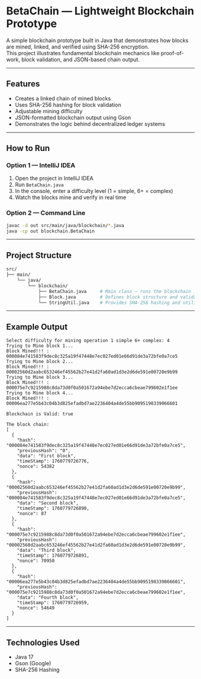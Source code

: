 # BetaChain — Lightweight Blockchain Prototype

A simple blockchain prototype built in Java that demonstrates how blocks are mined, linked, and verified using SHA-256 encryption.  
This project illustrates fundamental blockchain mechanics like proof-of-work, block validation, and JSON-based chain output.

---

## Features

- Creates a linked chain of mined blocks  
- Uses SHA-256 hashing for block validation  
- Adjustable mining difficulty  
- JSON-formatted blockchain output using Gson  
- Demonstrates the logic behind decentralized ledger systems  

---


## How to Run

### Option 1 — IntelliJ IDEA
1. Open the project in IntelliJ IDEA  
2. Run `BetaChain.java`  
3. In the console, enter a difficulty level (1 = simple, 6+ = complex)  
4. Watch the blocks mine and verify in real time  


### Option 2 — Command Line
```bash
javac -d out src/main/java/blockchain/*.java
java -cp out blockchain.BetaChain
```
---

## Project Structure

```bash
src/
├── main/
    └── java/
        └── blockchain/
            ├── BetaChain.java     # Main class – runs the blockchain
            ├── Block.java         # Defines block structure and validation
            └── StringUtil.java    # Provides SHA-256 hashing and utilities


```
---
## Example Output

```
Select difficulty for mining operation 1 simple 6+ complex: 4
Trying to Mine block 1... 
Block Mined!!! : 000084e741583f9dec8c325a19f47448e7ec027ed01e66d91de3a72bfe0a7ce5
Trying to Mine block 2... 
Block Mined!!! : 00002560d2aabc653246ef45562b27e41d2fa60ad1d3e2d6de591e00720e9b99
Trying to Mine block 3... 
Block Mined!!! : 000075e7c9215988c8da73d0f0a501672a94ebe7d2ecca6cbeae799602e1f1ee
Trying to Mine block 4... 
Block Mined!!! : 00006ea277e5b43c04b3d825efadbd7ae2236404a4de55bb9095198339066601

Blockchain is Valid: true

The block chain: 
[
  {
    "hash": "000084e741583f9dec8c325a19f47448e7ec027ed01e66d91de3a72bfe0a7ce5",
    "previousHash": "0",
    "data": "First block",
    "timeStamp": 1760779726776,
    "nonce": 54382
  },
  {
    "hash": "00002560d2aabc653246ef45562b27e41d2fa60ad1d3e2d6de591e00720e9b99",
    "previousHash": "000084e741583f9dec8c325a19f47448e7ec027ed01e66d91de3a72bfe0a7ce5",
    "data": "Second block",
    "timeStamp": 1760779726890,
    "nonce": 87
  },
  {
    "hash": "000075e7c9215988c8da73d0f0a501672a94ebe7d2ecca6cbeae799602e1f1ee",
    "previousHash": "00002560d2aabc653246ef45562b27e41d2fa60ad1d3e2d6de591e00720e9b99",
    "data": "Third block",
    "timeStamp": 1760779726891,
    "nonce": 70950
  },
  {
    "hash": "00006ea277e5b43c04b3d825efadbd7ae2236404a4de55bb9095198339066601",
    "previousHash": "000075e7c9215988c8da73d0f0a501672a94ebe7d2ecca6cbeae799602e1f1ee",
    "data": "Fourth block",
    "timeStamp": 1760779726959,
    "nonce": 54649
  }
]
```
---

## Technologies Used
- Java 17
- Gson (Google)
- SHA-256 Hashing
